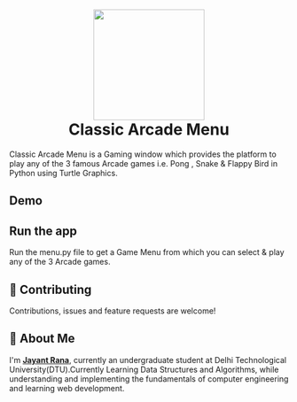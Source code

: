 <h1 align="center">
  <a href="https://github.com/jayantrana2001/Classic-Arcade-Menu"><img src="https://i.ytimg.com/vi/AVhMSBqDl44/hqdefault.jpg" width="200"></a>
  <br>
  Classic Arcade Menu
</h1>

Classic Arcade Menu is a Gaming window which provides the platform to play any of the 3 famous Arcade games i.e.
Pong , Snake & Flappy Bird in Python using Turtle Graphics. <br />


## Demo


## Run the app
Run the menu.py file to get a Game Menu from which you can select & play any of the 3 Arcade games.

## 🤝 Contributing
Contributions, issues and feature requests are welcome!

## 🚀 About Me
I'm **[Jayant Rana](www.linkedin.com/in/jayant-rana-717318197)**, currently an undergraduate student at Delhi Technological University(DTU).Currently Learning Data Structures and Algorithms, while understanding and implementing the fundamentals of computer engineering and learning web development.
